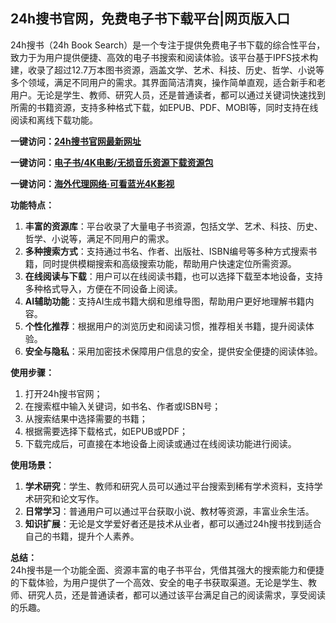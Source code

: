 <h2>24h搜书官网，免费电子书下载平台|网页版入口</h2>
<p>24h搜书（24h Book Search）是一个专注于提供免费电子书下载的综合性平台，致力于为用户提供便捷、高效的电子书搜索和阅读体验。该平台基于IPFS技术构建，收录了超过12.7万本图书资源，涵盖文学、艺术、科技、历史、哲学、小说等多个领域，满足不同用户的需求。其界面简洁清爽，操作简单直观，适合新手和老用户。无论是学生、教师、研究人员，还是普通读者，都可以通过关键词快速找到所需的书籍资源，支持多种格式下载，如EPUB、PDF、MOBI等，同时支持在线阅读和离线下载功能。</p>
<p><strong>一键访问：</strong><a href="https://www.imi123.cn/sites/684.html
" target="_blank" ><strong>24h搜书官网最新网址</strong></a></p>
<p><strong>一键访问：</strong><a href="https://wangpanziyuan.pages.dev/" target="_blank"><strong>电子书/4K电影/无损音乐资源下载资源包</strong></a></p>
<p><strong>一键访问：</strong><a href="http://ip.harmonylink.net/share/e82025" target="_blank" ><strong>海外代理网络·可看蓝光4K影视</strong></a></p>
<p><strong>功能特点：</strong></p>
<ol>
  <li><strong>丰富的资源库</strong>：平台收录了大量电子书资源，包括文学、艺术、科技、历史、哲学、小说等，满足不同用户的需求。</li>
  <li><strong>多种搜索方式</strong>：支持通过书名、作者、出版社、ISBN编号等多种方式搜索书籍，同时提供模糊搜索和高级搜索功能，帮助用户快速定位所需资源。</li>
  <li><strong>在线阅读与下载</strong>：用户可以在线阅读书籍，也可以选择下载至本地设备，支持多种格式导入，方便在不同设备上阅读。</li>
  <li><strong>AI辅助功能</strong>：支持AI生成书籍大纲和思维导图，帮助用户更好地理解书籍内容。</li>
  <li><strong>个性化推荐</strong>：根据用户的浏览历史和阅读习惯，推荐相关书籍，提升阅读体验。</li>
  <li><strong>安全与隐私</strong>：采用加密技术保障用户信息的安全，提供安全便捷的阅读体验。</li>
</ol>
<p><strong>使用步骤：</strong></p>
<ol>
  <li>打开24h搜书官网；</li>
  <li>在搜索框中输入关键词，如书名、作者或ISBN号；</li>
  <li>从搜索结果中选择需要的书籍；</li>
  <li>根据需要选择下载格式，如EPUB或PDF；</li>
  <li>下载完成后，可直接在本地设备上阅读或通过在线阅读功能进行阅读。</li>
</ol>
<p><strong>使用场景：</strong></p>
<ol>
  <li><strong>学术研究</strong>：学生、教师和研究人员可以通过平台搜索到稀有学术资料，支持学术研究和论文写作。</li>
  <li><strong>日常学习</strong>：普通用户可以通过平台获取小说、教材等资源，丰富业余生活。</li>
  <li><strong>知识扩展</strong>：无论是文学爱好者还是技术从业者，都可以通过24h搜书找到适合自己的书籍，提升个人素养。</li>
</ol>
<p><strong>总结：</strong><br>24h搜书是一个功能全面、资源丰富的电子书平台，凭借其强大的搜索能力和便捷的下载体验，为用户提供了一个高效、安全的电子书获取渠道。无论是学生、教师、研究人员，还是普通读者，都可以通过该平台满足自己的阅读需求，享受阅读的乐趣。</p>
